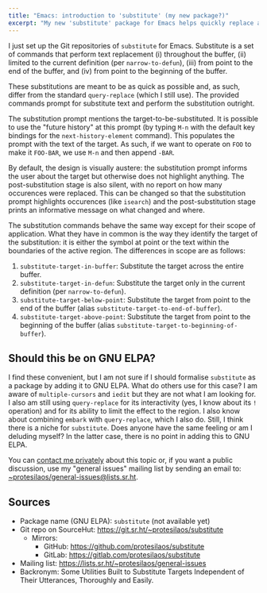 ```yaml
---
title: "Emacs: introduction to 'substitute' (my new package?)"
excerpt: "My new 'substitute' package for Emacs helps quickly replace a target in various ways."
---
```


I just set up the Git repositories of `substitute` for Emacs.
Substitute is a set of commands that perform text replacement (i)
throughout the buffer, (ii) limited to the current definition (per
`narrow-to-defun`), (iii) from point to the end of the buffer, and
(iv) from point to the beginning of the buffer.

These substitutions are meant to be as quick as possible and, as such,
differ from the standard `query-replace` (which I still use).  The
provided commands prompt for substitute text and perform the
substitution outright.

The substitution prompt mentions the target-to-be-substituted.  It is
possible to use the "future history" at this prompt (by typing `M-n`
with the default key bindings for the `next-history-element` command).
This populates the prompt with the text of the target.  As such, if we
want to operate on `FOO` to make it `FOO-BAR`, we use `M-n` and then
append `-BAR`.

By default, the design is visually austere: the substitution prompt
informs the user about the target but otherwise does not highlight
anything.  The post-substitution stage is also silent, with no report
on how many occurences were replaced.  This can be changed so that the
substitution prompt highlights occurences (like `isearch`) and the
post-substitution stage prints an informative message on what changed
and where.

The substitution commands behave the same way except for their scope
of application.  What they have in common is the way they identify the
target of the substitution: it is either the symbol at point or the
text within the boundaries of the active region.  The differences in
scope are as follows:

1. `substitute-target-in-buffer`: Substitute the target across the
   entire buffer.
2. `substitute-target-in-defun`: Substitute the target only in the
   current definition (per `narrow-to-defun`).
3. `substitute-target-below-point`: Substitute the target from point
   to the end of the buffer (alias
   `substitute-target-to-end-of-buffer`).
4. `substitute-target-above-point`: Substitute the target from point
   to the beginning of the buffer (alias
   `substitute-target-to-beginning-of-buffer`).

## Should this be on GNU ELPA?

I find these convenient, but I am not sure if I should formalise
`substitute` as a package by adding it to GNU ELPA.  What do others
use for this case?  I am aware of `multiple-cursors` and `iedit` but
they are not what I am looking for.  I also am still using
`query-replace` for its interactivity (yes, I know about its `!`
operation) and for its ability to limit the effect to the region.  I
also know about combining `embark` with `query-replace`, which I also
do.  Still, I think there is a niche for `substitute`.  Does anyone
have the same feeling or am I deluding myself?  In the latter case,
there is no point in adding this to GNU ELPA.

You can [contact me privately](https://protesilaos.com/contact) about
this topic or, if you want a public discussion, use my "general
issues" mailing list by sending an email to:
<a href="mailto:~protesilaos/general-issues@lists.sr.ht">~protesilaos/general-issues@lists.sr.ht</a>.

## Sources

+ Package name (GNU ELPA): `substitute` (not available yet)
+ Git repo on SourceHut: <https://git.sr.ht/~protesilaos/substitute>
  - Mirrors:
    + GitHub: <https://github.com/protesilaos/substitute>
    + GitLab: <https://gitlab.com/protesilaos/substitute>
+ Mailing list: <https://lists.sr.ht/~protesilaos/general-issues>
+ Backronym: Some Utilities Built to Substitute Targets Independent of
  Their Utterances, Thoroughly and Easily.
